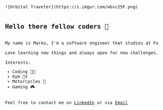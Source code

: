 <pre>
![Orbital Traveler](https://i.imgur.com/wbsc25F.png)

<h2>Hello there fellow coders 👋</h2>
My name is Marko, I'm a software engineer that studies at Faculty of Technical Sciences in Novi Sad, Serbia.
<br>Love learning new things and always open for new challenges.

Interests:<ul><li>Coding 👨‍💻</li><li>Gym 🤸‍♀️</li><li>Motorcycles 🛵</li><li>Gaming 🎮</li>
</ul>Feel free to contact me on <a href="https://www.linkedin.com/in/marko-jevic/">LinkedIn</a> or via <a href="mailto:mmmmare23@gmail.com">Email</a>
</pre>
